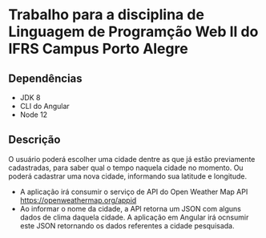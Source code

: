 # Trabalho para a disciplina de Linguagem de Programção Web II do IFRS Campus Porto Alegre

## Dependências
- JDK 8
- CLI do Angular
- Node 12

## Descrição

O usuário poderá escolher uma cidade dentre as que já estão previamente cadastradas, para saber qual o tempo naquela cidade no momento. Ou poderá cadastrar uma nova cidade, informando sua latitude e longitude.

- A aplicação irá consumir o serviço de API do Open Weather Map API <https://openweathermap.org/appid>
- Ao informar o nome da cidade, a API retorna um JSON com alguns dados de clima daquela cidade. A aplicação em Angular irá ocnsumir este JSON retornando os dados referentes a cidade pesquisada.
